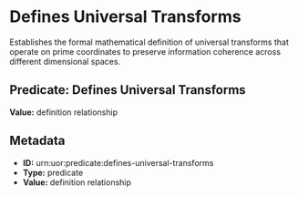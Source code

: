 # Defines Universal Transforms

Establishes the formal mathematical definition of universal transforms that operate on prime coordinates to preserve information coherence across different dimensional spaces.

## Predicate: Defines Universal Transforms

**Value:** definition relationship

## Metadata

- **ID:** urn:uor:predicate:defines-universal-transforms
- **Type:** predicate
- **Value:** definition relationship
